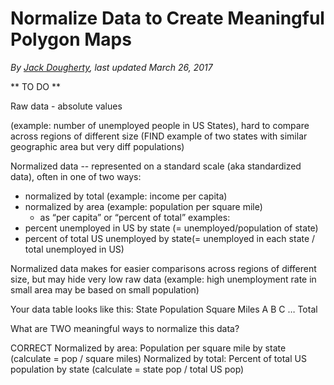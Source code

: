 # Normalize Data to Create Meaningful Polygon Maps
*By [Jack Dougherty](../../introduction/who.md), last updated March 26, 2017*

** TO DO **

Raw data - absolute values

(example: number of unemployed people in US States), hard to compare across regions of different size (FIND example of two states with similar geographic area but very diff populations)

Normalized data -- represented on a standard scale (aka standardized data), often in one of two ways:
- normalized by total (example: income per capita)
- normalized by area (example: population per square mile)
  - as “per capita” or “percent of total”
examples:
- percent unemployed in US by state  (= unemployed/population of state)
- percent of total US unemployed by state(= unemployed in each state / total unemployed in US)

Normalized data makes for easier comparisons across regions of different size, but may hide very low raw data (example: high unemployment rate in small area may be based on small population)

Your data table looks like this:
State	Population	Square Miles
A
B
C
…
Total

What are TWO meaningful ways to normalize this data?

CORRECT
Normalized by area: Population per square mile by state (calculate = pop / square miles)
Normalized by total: Percent of total US population by state (calculate = state pop / total US pop)
